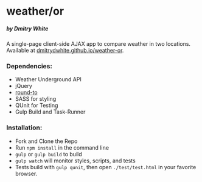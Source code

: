 # weather/or
##### by Dmitry White

A single-page client-side AJAX app to compare weather in two locations.  Available at [dmitrydwhite.github.io/weather-or](dmitrydwhite.github.io/weather-or).

### Dependencies:
* Weather Underground API
* jQuery
* [round-to](https://www.npmjs.com/package/round-to)
* SASS for styling
* QUnit for Testing
* Gulp Build and Task-Runner

### Installation:
* Fork and Clone the Repo
* Run `npm install` in the command line
* `gulp` or `gulp build` to build
* `gulp watch` will monitor styles, scripts, and tests
* Tests build with `gulp qunit`, then open `./test/test.html` in your favorite browser.
